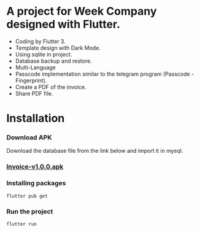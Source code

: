 # A project for Week Company designed with Flutter.
- Coding by Flutter 3.
- Template design with Dark Mode.
- Using sqlite in project.
- Database backup and restore.
- Multi-Language
- Passcode implementation similar to the telegram program (Passcode - Fingerprint).
- Create a PDF of the invoice.
- Share PDF file.
# Installation
### Download APK 
Download the database file from the link below and import it in mysql.
### [Invoice-v1.0.0.apk](./APK)
### Installing packages
```
flutter pub get
```
### Run the project
```
flutter run
```

